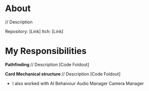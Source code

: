 # About
// Description

Repository: [Link]
Itch: [Link]

# My Responsibilities
<b>Pathfinding </b> 
// Description
[Code Foldout]

<b>Card Mechanical structure </b> 
// Description
[Code Foldout]

- I also worked with
AI Behaivour 
Audio Manager
Camera Manager


